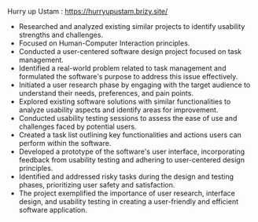 Hurry up Ustam : https://hurryupustam.brizy.site/

- Researched and analyzed existing similar projects to identify usability strengths and challenges.
- Focused on Human-Computer Interaction principles.
- Conducted a user-centered software design project focused on task management.
- Identified a real-world problem related to task management and formulated the software's purpose to address this issue effectively.
- Initiated a user research phase by engaging with the target audience to understand their needs, preferences, and pain points.
- Explored existing software solutions with similar functionalities to analyze usability aspects and identify areas for improvement.
- Conducted usability testing sessions to assess the ease of use and challenges faced by potential users.
- Created a task list outlining key functionalities and actions users can perform within the software.
- Developed a prototype of the software's user interface, incorporating feedback from usability testing and adhering to user-centered design principles.
- Identified and addressed risky tasks during the design and testing phases, prioritizing user safety and satisfaction.
- The project exemplified the importance of user research, interface design, and usability testing in creating a user-friendly and efficient software application.
